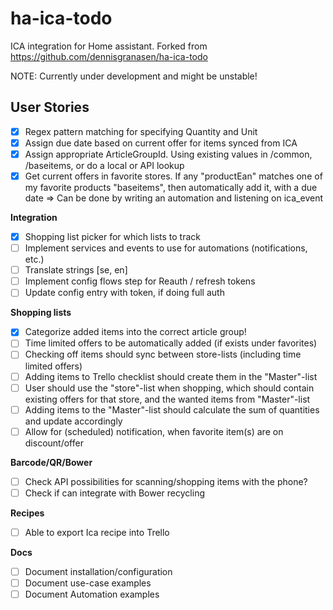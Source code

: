 # ha-ica-todo

ICA integration for Home assistant. 
Forked from https://github.com/dennisgranasen/ha-ica-todo

NOTE: Currently under development and might be unstable!


## User Stories

- [x] Regex pattern matching for specifying Quantity and Unit
- [x] Assign due date based on current offer for items synced from ICA
- [x] Assign appropriate ArticleGroupId. Using existing values in /common, /baseitems, or do a local or API lookup
- [x] Get current offers in favorite stores. If any "productEan" matches one of my favorite products "baseitems", then automatically add it, with a due date => Can be done by writing an automation and listening on ica_event

**Integration**
- [x] Shopping list picker for which lists to track
- [ ] Implement services and events to use for automations (notifications, etc.)
- [ ] Translate strings [se, en]
- [ ] Implement config flows step for Reauth / refresh tokens
- [ ] Update config entry with token, if doing full auth

**Shopping lists**
- [x] Categorize added items into the correct article group!
- [ ] Time limited offers to be automatically added (if exists under favorites)
- [ ] Checking off items should sync between store-lists (including time limited offers)
- [ ] Adding items to Trello checklist should create them in the "Master"-list
- [ ] User should use the "store"-list when shopping, which should contain existing offers for that store, and the wanted items from "Master"-list
- [ ] Adding items to the "Master"-list should calculate the sum of quantities and update accordingly
- [ ] Allow for (scheduled) notification, when favorite item(s) are on discount/offer

**Barcode/QR/Bower**
- [ ] Check API possibilities for scanning/shopping items with the phone?
- [ ] Check if can integrate with Bower recycling

**Recipes**
- [ ] Able to export Ica recipe into Trello

**Docs**
- [ ] Document installation/configuration
- [ ] Document use-case examples
- [ ] Document Automation examples
